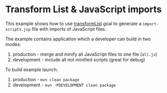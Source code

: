 # Transform List & JavaScript imports
This example shows how to use [transformList](http://www.gabrys.biz/projects/directory-content-maven-plugin/LATEST/transformList-mojo.html) goal to generate a `import-scripts.jsp` file with imports of JavaScript files.

The example contains application which a developer can build in two modes:

1. production - merge and minify all JavaScript files to one file (`all.js`)
2. development - include all not minified scripts (great for debug)

To build example launch:

1. production - `mvn clean package`
2. development - `mvn -PDEVELOPMENT clean package`